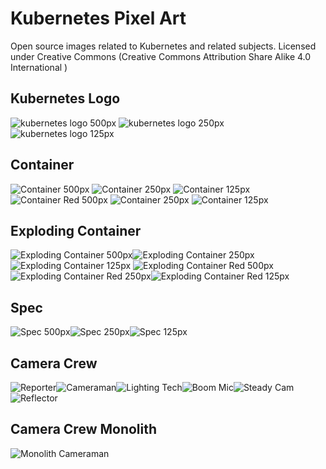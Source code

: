 # Kubernetes Pixel Art
Open source images related to Kubernetes and related subjects.
Licensed under Creative Commons (Creative Commons Attribution Share Alike 4.0 International
)
## Kubernetes Logo
![kubernetes logo 500px](k8s_logo_500px.png) ![kubernetes logo 250px](k8s_logo_250px.png) ![kubernetes logo 125px](k8s_logo_125px.png)
## Container
![Container 500px](container_500px.png) ![Container 250px](container_250px.png) ![Container 125px](container_125px.png)
![Container Red 500px](container_red_500px.png) ![Container 250px](container_red_250px.png) ![Container 125px](container_red_125px.png)
## Exploding Container
![Exploding Container 500px](container_exp_500px.png)![Exploding Container 250px](container_exp_250px.png)![Exploding Container 125px](container_exp_125px.png)
![Exploding Container Red 500px](container_exp_red_500px.png)![Exploding Container Red 250px](container_exp_red_250px.png)![Exploding Container Red 125px](container_exp_red_125px.png)
## Spec
![Spec 500px](spec_500px.png)![Spec 250px](spec_250px.png)![Spec 125px](spec_125px.png)
## Camera Crew
![Reporter](reporter_96_240px.png)![Cameraman](cameraman_152_240px.png)![Lighting Tech](lighting_tech_176_240px.png)![Boom Mic](boom_mic_240_256px.png)![Steady Cam](steady_cam_128_240.png)![Reflector](light_reflector_120_240px.png)
## Camera Crew Monolith
![Monolith Cameraman](cameraman_monolith_216_240px.png)
